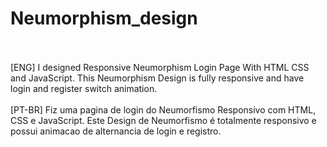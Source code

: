 # Neumorphism_design
<br>
<br>
[ENG] I designed Responsive Neumorphism Login Page With HTML CSS and JavaScript. This Neumorphism Design is fully responsive and have login and register switch animation.
<br>
<br>
[PT-BR] Fiz uma pagina de login do Neumorfismo Responsivo com HTML, CSS e JavaScript. Este Design de Neumorfismo é totalmente responsivo e possui animacao de alternancia de login e registro.
